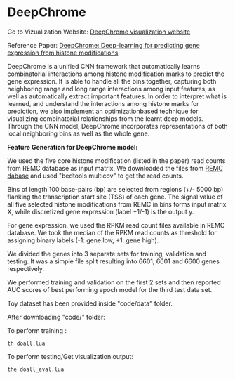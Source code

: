 # DeepChrome

Go to Vizualization Website: [DeepChrome visualization website](http://qdataw.cs.virginia.edu/)

Reference Paper: [DeepChrome: Deep-learning for predicting gene expression from histone modifications](http://bioinformatics.oxfordjournals.org/content/32/17/i639.abstract)

DeepChrome is a unified CNN framework that automatically learns combinatorial interactions among histone modification marks to predict the gene expression. It is able to handle all the bins together, capturing both neighboring range and long range interactions among input features, as well as automatically extract important features. In order to interpret what is learned, and understand the interactions among histone marks for prediction, we also implement an optimizationbased technique for visualizing combinatorial relationships from the
learnt deep models. Through the CNN model, DeepChrome incorporates representations of both local neighboring bins as well as the whole gene.

**Feature Generation for DeepChrome model:** 

We used the five core histone modification (listed in the paper) read counts from REMC database as input matrix. We downloaded the files from [REMC dabase](http://egg2.wustl.edu/roadmap/web_portal/processed_data.html#ChipSeq_DNaseSeq) and used "bedtools multicov" to get the read counts. 

Bins of length 100 base-pairs (bp) are selected from regions (+/- 5000 bp) flanking the transcription start site (TSS) of each gene. The signal value of all five selected histone modifications from REMC in bins forms input matrix X, while discretized gene expression (label +1/-1) is the output y.

For gene expression, we used the RPKM read count files available in REMC database. We took the median of the RPKM read counts as threshold for assigning binary labels (-1: gene low, +1: gene high). 

We divided the genes into 3 separate sets for training, validation and testing. It was a simple file split resulting into 6601, 6601 and 6600 genes respectively. 

We performed training and validation on the first 2 sets and then reported AUC scores of best performing epoch model for the third test data set. 

Toy dataset has been provided inside "code/data" folder.

After downloading "code/" folder:

To perform training : 
```
th doall.lua
```
To perform testing/Get visualization output: 
```
the doall_eval.lua
```
